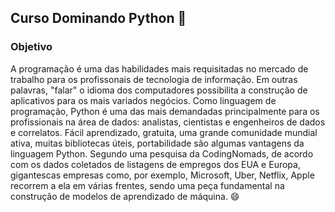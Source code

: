 ##  Curso Dominando Python 👋

### Objetivo
A programação é uma das habilidades mais requisitadas no mercado de trabalho para os profissonais de tecnologia de informação. Em outras palavras, "falar" o idioma dos computadores possibilita a construção de aplicativos para os mais variados negócios. Como linguagem de programação, Python é uma das mais demandadas principalmente para os profissionais na área de dados: analistas, cientistas e engenheiros de dados e correlatos. Fácil aprendizado, gratuita, uma grande comunidade mundial ativa, muitas bibliotecas úteis, portabilidade são algumas vantagens da linguagem Python. Segundo uma pesquisa da CodingNomads, de acordo com os dados coletados de listagens de empregos dos EUA e Europa, gigantescas empresas como, por exemplo, Microsoft, Uber, Netflix, Apple recorrem a ela em várias frentes, sendo uma peça fundamental na construção de modelos de aprendizado de máquina. 😄
